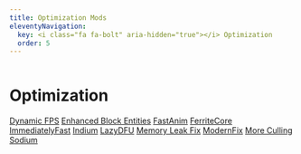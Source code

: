 ```yaml
---
title: Optimization Mods
eleventyNavigation:
  key: <i class="fa fa-bolt" aria-hidden="true"></i> Optimization
  order: 5
---
```


<div class="modlist-content"><div class="row"><div class="column">
<div>

# Optimization

[Dynamic FPS](https://modrinth.com/mod/dynamic-fps)
[Enhanced Block Entities](https://modrinth.com/mod/ebe)
[FastAnim](https://modrinth.com/mod/fastanim)
[FerriteCore](https://modrinth.com/mod/ferrite-core)
[ImmediatelyFast](https://modrinth.com/mod/immediatelyfast)
[Indium](https://modrinth.com/mod/indium)
[LazyDFU](https://modrinth.com/mod/lazydfu)
[Memory Leak Fix](https://modrinth.com/mod/memoryleakfix)
[ModernFix](https://modrinth.com/mod/modernfix)
[More Culling](https://modrinth.com/mod/moreculling)
[Sodium](https://modrinth.com/mod/sodium)

</div>
</div></div></div>
